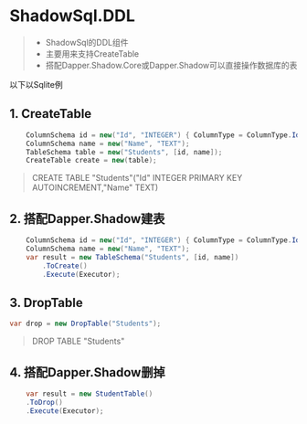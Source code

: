 ﻿# ShadowSql.DDL
>* ShadowSql的DDL组件
>* 主要用来支持CreateTable
>* 搭配Dapper.Shadow.Core或Dapper.Shadow可以直接操作数据库的表

以下以Sqlite例

## 1. CreateTable
~~~csharp
    ColumnSchema id = new("Id", "INTEGER") { ColumnType = ColumnType.Identity | ColumnType.Key };
    ColumnSchema name = new("Name", "TEXT");
    TableSchema table = new("Students", [id, name]);
    CreateTable create = new(table);
~~~
>
>CREATE TABLE "Students"("Id" INTEGER PRIMARY KEY AUTOINCREMENT,"Name" TEXT)

## 2. 搭配Dapper.Shadow建表
~~~csharp
    ColumnSchema id = new("Id", "INTEGER") { ColumnType = ColumnType.Identity | ColumnType.Key };
    ColumnSchema name = new("Name", "TEXT");
    var result = new TableSchema("Students", [id, name])
        .ToCreate()
        .Execute(Executor);
~~~
## 3. DropTable
~~~csharp
var drop = new DropTable("Students");
~~~
>DROP TABLE "Students"

## 4. 搭配Dapper.Shadow删掉
~~~csharp
    var result = new StudentTable()
    .ToDrop()
    .Execute(Executor);
~~~
